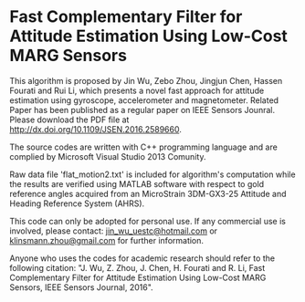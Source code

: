 # Fast Complementary Filter for Attitude Estimation Using Low-Cost MARG Sensors
This algorithm is proposed by Jin Wu, Zebo Zhou, Jingjun Chen, Hassen Fourati and Rui Li, which presents a novel fast approach for attitude estimation using gyroscope, accelerometer and magnetometer. Related Paper has been published as a regular paper on IEEE Sensors Jounral. Please download the PDF file at http://dx.doi.org/10.1109/JSEN.2016.2589660.

The source codes are written with C++ programming language and are complied by Microsoft Visual Studio 2013 Comunity.

Raw data file 'flat_motion2.txt' is included for algorithm's computation while the results are verified using MATLAB software with respect to gold reference angles acquired from an MicroStrain 3DM-GX3-25 Attitude and Heading Reference System (AHRS). 

This code can only be adopted for personal use. If any commercial use is involved, please contact: jin_wu_uestc@hotmail.com or klinsmann.zhou@gmail.com for further information. 

Anyone who uses the codes for academic research should refer to the following citation: "J. Wu, Z. Zhou, J. Chen, H. Fourati and R. Li, Fast Complementary Filter for Attitude Estimation Using Low-Cost MARG Sensors, IEEE Sensors Journal, 2016".

